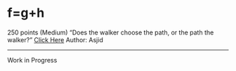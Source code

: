 # f=g+h

250 points (Medium)
“Does the walker choose the path, or the path the walker?”
[Click Here](https://mega.nz/file/d7xQHTbT#xOvXG7cGGcKZvS4ckwKhMYokOZ7eNNj5sMpLeTjCpp0)
Author: Asjid

---

Work in Progress
